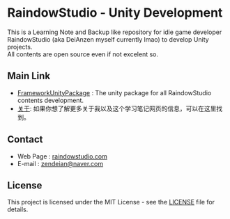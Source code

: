 # RaindowStudio - Unity Development

This is a Learning Note and Backup like repository for idie game developer RaindowStudio (aka DeiAnzen myself currently lmao) to develop Unity projects.  
All contents are open source even if not excelent so. 

## Main Link

- [FrameworkUnityPackage](/Package) : The unity package for all RaindowStudio contents development.  
- [关于](/about): 如果你想了解更多关于我以及这个学习笔记网页的信息，可以在这里找到。

## Contact

- Web Page : [raindowstudio.com](https://raindowstudio.com/)
- E-mail : zendeian@naver.com

## License

This project is licensed under the MIT License - see the [LICENSE](./LICENSE) file for details.